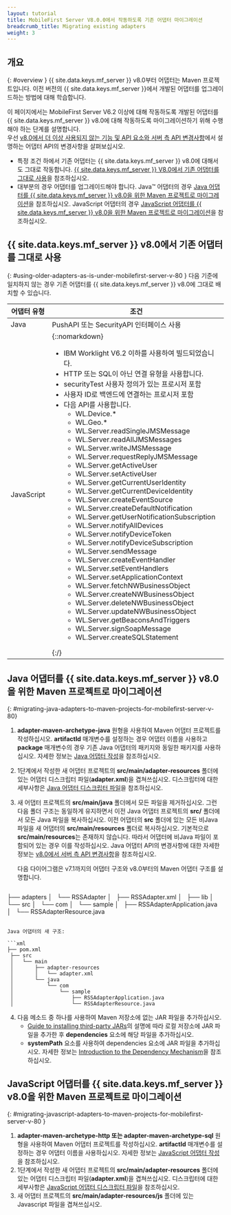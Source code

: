 ```yaml
---
layout: tutorial
title: MobileFirst Server V8.0.0에서 작동하도록 기존 어댑터 마이그레이션
breadcrumb_title: Migrating existing adapters
weight: 3
---
```

<!-- NLS_CHARSET=UTF-8 -->
## 개요
{: #overview }
{{ site.data.keys.mf_server }} v8.0부터 어댑터는 Maven 프로젝트입니다. 이전 버전의 {{ site.data.keys.mf_server }}에서 개발된 어댑터를 업그레이드하는 방법에 대해 학습합니다.

이 페이지에서는 MobileFirst Server V6.2 이상에 대해 작동하도록 개발된 어댑터를 {{ site.data.keys.mf_server }} v8.0에 대해 작동하도록 마이그레이션하기 위해 수행해야 하는 단계를 설명합니다.  
우선 [v8.0에서 더 이상 사용되지 않는 기능 및 API 요소와 서버 측 API 변경사항](../../product-overview/release-notes/deprecated-discontinued/)에서 설명하는 어댑터 API의 변경사항을 살펴보십시오.

* 특정 조건 하에서 기존 어댑터는 {{ site.data.keys.mf_server }} v8.0에 대해서도 그대로 작동합니다. [{{ site.data.keys.mf_server }} V8.0에서 기존 어댑터를 그대로 사용](#using-older-adapters-as-is-under-mobilefirst-server-v-80)을 참조하십시오.
* 대부분의 경우 어댑터를 업그레이드해야 합니다. Java™ 어댑터의 경우 [Java 어댑터를 {{ site.data.keys.mf_server }} v8.0을 위한 Maven 프로젝트로 마이그레이션](#migrating-java-adapters-to-maven-projects-for-mobilefirst-server-v-80)을 참조하십시오. JavaScript 어댑터의 경우 [JavaScript 어댑터를 {{ site.data.keys.mf_server }} v8.0을 위한 Maven 프로젝트로 마이그레이션](#migrating-javascript-adapters-to-maven-projects-for-mobilefirst-server-v-80)을 참조하십시오.

## {{ site.data.keys.mf_server }} v8.0에서 기존 어댑터를 그대로 사용
{: #using-older-adapters-as-is-under-mobilefirst-server-v-80 }
다음 기준에 일치하지 않는 경우 기존 어댑터를 {{ site.data.keys.mf_server }} v8.0에 그대로 배치할 수 있습니다.

| 어댑터 유형 | 조건 | 
|--------------|-----------|
| Java | PushAPI 또는 SecurityAPI 인터페이스 사용 | 
| JavaScript | {::nomarkdown}<ul><li>IBM Worklight V6.2 이하를 사용하여 빌드되었습니다.</li><li>HTTP 또는 SQL이 아닌 연결 유형을 사용합니다.</li><li>securityTest 사용자 정의가 있는 프로시저 포함</li><li>사용자 ID로 백엔드에 연결하는 프로시저 포함</li><li>다음 API를 사용합니다.<ul><li>WL.Device.*</li><li>WL.Geo.\*</li><li>WL.Server.readSingleJMSMessage</li><li>WL.Server.readAllJMSMessages</li><li>WL.Server.writeJMSMessage</li><li>WL.Server.requestReplyJMSMessage</li><li>WL.Server.getActiveUser</li><li>WL.Server.setActiveUser</li><li>WL.Server.getCurrentUserIdentity</li><li>WL.Server.getCurrentDeviceIdentity</li><li>WL.Server.createEventSource</li><li>WL.Server.createDefaultNotification</li><li>WL.Server.getUserNotificationSubscription</li><li>WL.Server.notifyAllDevices</li><li>WL.Server.notifyDeviceToken</li><li>WL.Server.notifyDeviceSubscription</li><li>WL.Server.sendMessage</li><li>WL.Server.createEventHandler</li><li>WL.Server.setEventHandlers</li><li>WL.Server.setApplicationContext</li><li>WL.Server.fetchNWBusinessObject</li><li>WL.Server.createNWBusinessObject</li><li>WL.Server.deleteNWBusinessObject</li><li>WL.Server.updateNWBusinessObject</li><li>WL.Server.getBeaconsAndTriggers</li><li>WL.Server.signSoapMessage</li><li>WL.Server.createSQLStatement</li></ul></li></ul>{:/} |

## Java 어댑터를 {{ site.data.keys.mf_server }} v8.0을 위한 Maven 프로젝트로 마이그레이션
{: #migrating-java-adapters-to-maven-projects-for-mobilefirst-server-v-80}
1. **adapter-maven-archetype-java** 원형을 사용하여 Maven 어댑터 프로젝트를 작성하십시오. **artifactId** 매개변수를 설정하는 경우 어댑터 이름을 사용하고 **package** 매개변수의 경우 기존 Java 어댑터의 패키지와 동일한 패키지를 사용하십시오. 자세한 정보는 [Java 어댑터 작성](../../adapters/creating-adapters)을 참조하십시오.
2. 1단계에서 작성한 새 어댑터 프로젝트의 **src/main/adapter-resources** 폴더에 있는 어댑터 디스크립터 파일(**adapter.xml**)을 겹쳐쓰십시오. 디스크립터에 대한 세부사항은 [Java 어댑터 디스크립터 파일](../../adapters/java-adapters/#the-adapter-resources-folder)을 참조하십시오.
3. 새 어댑터 프로젝트의 **src/main/java** 폴더에서 모든 파일을 제거하십시오. 그런 다음 폴더 구조는 동일하게 유지하면서 이전 Java 어댑터 프로젝트의 **src/** 폴더에서 모든 Java 파일을 복사하십시오. 이전 어댑터의 **src** 폴더에 있는 모든 비Java 파일을 새 어댑터의 **src/main/resources** 폴더로 복사하십시오. 기본적으로 **src/main/resources**는 존재하지 않습니다. 따라서 어댑터에 비Java 파일이 포함되어 있는 경우 이를 작성하십시오. Java 어댑터 API의 변경사항에 대한 자세한 정보는 [v8.0에서 서버 측 API 변경사항](#migrating-javascript-adapters-to-maven-projects-for-mobilefirst-server-v-80)을 참조하십시오.

   다음 다이어그램은 v7.1까지의 어댑터 구조와 v8.0부터의 Maven 어댑터 구조를 설명합니다.

   ```xml
├── adapters
    │   └── RSSAdapter
    │       ├── RSSAdapter.xml
    │       ├── lib
    │       └── src
    │           └── com
    │               └── sample
    │                   ├── RSSAdapterApplication.java
    │                   └── RSSAdapterResource.java
   ```
    
   Java 어댑터의 새 구조:

   ```xml
├── pom.xml
    ├── src
    │   └── main
    │       ├── adapter-resources
    │       │   └── adapter.xml
    │       └── java
    │           └── com
    │               └── sample
    │                   ├── RSSAdapterApplication.java
    │                   └── RSSAdapterResource.java
   ```

4. 다음 메소드 중 하나를 사용하여 Maven 저장소에 없는 JAR 파일을 추가하십시오.
    * [Guide to installing third-party JARs](https://maven.apache.org/guides/mini/guide-3rd-party-jars-local.html)의 설명에 따라 로컬 저장소에 JAR 파일을 추가한 후 **dependencies** 요소에 해당 파일을 추가하십시오.
    * **systemPath** 요소를 사용하여 dependencies 요소에 JAR 파일을 추가하십시오. 자세한 정보는 [Introduction to the Dependency Mechanism](https://maven.apache.org/guides/introduction/introduction-to-dependency-mechanism.html)을 참조하십시오.

## JavaScript 어댑터를 {{ site.data.keys.mf_server }} v8.0을 위한 Maven 프로젝트로 마이그레이션
{: #migrating-javascript-adapters-to-maven-projects-for-mobilefirst-server-v-80 }
1. **adapter-maven-archetype-http 또는 adapter-maven-archetype-sql** 원형을 사용하여 Maven 어댑터 프로젝트를 작성하십시오. **artifactId** 매개변수를 설정하는 경우 어댑터 이름을 사용하십시오. 자세한 정보는 [JavaScript 어댑터 작성](../../adapters/creating-adapters)을 참조하십시오.
2. 1단계에서 작성한 새 어댑터 프로젝트의 **src/main/adapter-resources** 폴더에 있는 어댑터 디스크립터 파일(**adapter.xml**)을 겹쳐쓰십시오. 디스크립터에 대한 세부사항은 [JavaScript 어댑터 디스크립터 파일](../../adapters/javascript-adapters/#the-adapter-resources-folder)을 참조하십시오.
3. 새 어댑터 프로젝트의 **src/main/adapter-resources/js** 폴더에 있는 Javascript 파일을 겹쳐쓰십시오.
